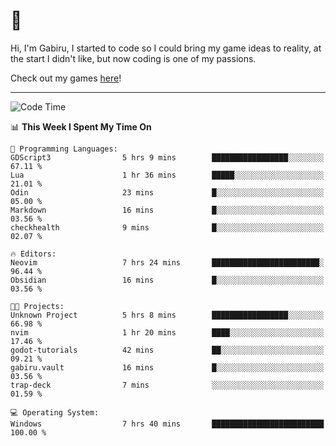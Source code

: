 # 🐀

Hi, I'm Gabiru, I started to code so I could bring my game ideas to reality, at the start I didn't like, but now coding is one of my passions.

Check out my games [here](https://gabiru.art/projetos/)!

---

<!--START_SECTION:waka-->
![Code Time](http://img.shields.io/badge/Code%20Time-621%20hrs%2042%20mins-blue)

📊 **This Week I Spent My Time On** 

```text
💬 Programming Languages: 
GDScript3                5 hrs 9 mins        █████████████████░░░░░░░░   67.11 % 
Lua                      1 hr 36 mins        █████░░░░░░░░░░░░░░░░░░░░   21.01 % 
Odin                     23 mins             █░░░░░░░░░░░░░░░░░░░░░░░░   05.00 % 
Markdown                 16 mins             █░░░░░░░░░░░░░░░░░░░░░░░░   03.56 % 
checkhealth              9 mins              █░░░░░░░░░░░░░░░░░░░░░░░░   02.07 % 

🔥 Editors: 
Neovim                   7 hrs 24 mins       ████████████████████████░   96.44 % 
Obsidian                 16 mins             █░░░░░░░░░░░░░░░░░░░░░░░░   03.56 % 

🐱‍💻 Projects: 
Unknown Project          5 hrs 8 mins        █████████████████░░░░░░░░   66.98 % 
nvim                     1 hr 20 mins        ████░░░░░░░░░░░░░░░░░░░░░   17.46 % 
godot-tutorials          42 mins             ██░░░░░░░░░░░░░░░░░░░░░░░   09.21 % 
gabiru.vault             16 mins             █░░░░░░░░░░░░░░░░░░░░░░░░   03.56 % 
trap-deck                7 mins              ░░░░░░░░░░░░░░░░░░░░░░░░░   01.59 % 

💻 Operating System: 
Windows                  7 hrs 40 mins       █████████████████████████   100.00 % 
```


<!--END_SECTION:waka-->
